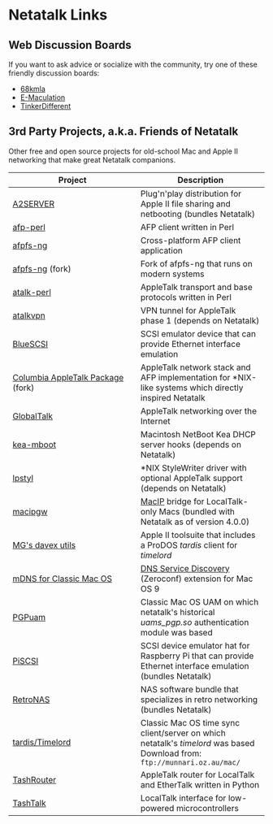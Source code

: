 # Netatalk Links

## Web Discussion Boards

If you want to ask advice or socialize with the community, try one of
these friendly discussion boards:

- [68kmla](https://68kmla.org/bb/index.php)
- [E-Maculation](https://www.emaculation.com/forum/)
- [TinkerDifferent](https://tinkerdifferent.com/)

## 3rd Party Projects, a.k.a. Friends of Netatalk

Other free and open source projects for old-school Mac and Apple II
networking that make great Netatalk companions.

<table data-summary="3rd party projects">
<colgroup>
<col style="width: 50%" />
<col style="width: 50%" />
</colgroup>
<thead>
<tr>
<th>Project</th>
<th>Description</th>
</tr>
</thead>
<tbody>
<tr>
<td><a href="https://appleii.ivanx.com/a2server/">A2SERVER</a></td>
<td>Plug'n'play distribution for Apple II file sharing and netbooting
(bundles Netatalk)</td>
</tr>
<tr>
<td><a href="https://github.com/demonfoo/afp-perl">afp-perl</a></td>
<td>AFP client written in Perl</td>
</tr>
<tr>
<td><a
href="https://sourceforge.net/projects/afpfs-ng/">afpfs-ng</a></td>
<td>Cross-platform AFP client application</td>
</tr>
<tr>
<td><a href="https://github.com/rdmark/afpfs-ng">afpfs-ng</a>
(fork)</td>
<td>Fork of afpfs-ng that runs on modern systems</td>
</tr>
<tr>
<td><a href="https://github.com/demonfoo/atalk-perl">atalk-perl</a></td>
<td>AppleTalk transport and base protocols written in Perl</td>
</tr>
<tr>
<td><a href="https://github.com/AceHusky12/atalkvpn">atalkvpn</a></td>
<td>VPN tunnel for AppleTalk phase 1 (depends on Netatalk)</td>
</tr>
<tr>
<td><a href="https://scsi.blue">BlueSCSI</a></td>
<td>SCSI emulator device that can provide Ethernet interface
emulation</td>
</tr>
<tr>
<td><a href="https://github.com/mabam/CAP">Columbia AppleTalk
Package</a> (fork)</td>
<td>AppleTalk network stack and AFP implementation for *NIX-like systems
which directly inspired Netatalk</td>
</tr>
<tr>
<td><a
href="https://marchintosh.com/globaltalk.html">GlobalTalk</a></td>
<td>AppleTalk networking over the Internet</td>
</tr>
<tr>
<td><a href="https://github.com/saybur/kea-mboot">kea-mboot</a></td>
<td>Macintosh NetBoot Kea DHCP server hooks (depends on Netatalk)</td>
</tr>
<tr>
<td><a href="https://github.com/Godzil/lpstyl">lpstyl</a></td>
<td>*NIX StyleWriter driver with optional AppleTalk support (depends on
Netatalk)</td>
</tr>
<tr>
<td><a href="https://macipgw.sourceforge.io">macipgw</a></td>
<td><a href="https://en.wikipedia.org/wiki/MacIP">MacIP</a> bridge for
LocalTalk-only Macs (bundled with Netatalk as of version 4.0.0)</td>
</tr>
<tr>
<td><a href="https://github.com/mgcaret/davex-mg-utils">MG's davex
utils</a></td>
<td>Apple II toolsuite that includes a ProDOS <em>tardis</em> client for
<em>timelord</em></td>
</tr>
<tr>
<td><a href="https://macintoshgarden.org/apps/multicast-dns-dns-sd">mDNS
for Classic Mac OS</a></td>
<td><a
href="https://github.com/apple-oss-distributions/mDNSResponder">DNS
Service Discovery</a> (Zeroconf) extension for Mac OS 9</td>
</tr>
<tr>
<td><a
href="http://web.archive.org/web/20130518225412/http://www.vmeng.com/vinnie/papers/pgpuam.html">PGPuam</a></td>
<td>Classic Mac OS UAM on which netatalk's historical
<em>uams_pgp.so</em> authentication module was based</td>
</tr>
<tr>
<td><a href="https://github.com/PiSCSI/piscsi">PiSCSI</a></td>
<td>SCSI device emulator hat for Raspberry Pi that can provide Ethernet
interface emulation (bundles Netatalk)</td>
</tr>
<tr>
<td><a href="https://github.com/danmons/retronas">RetroNAS</a></td>
<td>NAS software bundle that specializes in retro networking (bundles
Netatalk)</td>
</tr>
<tr>
<td><a
href="https://web.archive.org/web/20010303220117/http://www.cs.mu.oz.au/appletalk/readmes/TMLD.README.html">tardis/Timelord</a></td>
<td>Classic Mac OS time sync client/server on which netatalk's
<em>timelord</em> was based<br />
Download from: <code>ftp://munnari.oz.au/mac/</code></td>
</tr>
<tr>
<td><a
href="https://github.com/lampmerchant/tashrouter">TashRouter</a></td>
<td>AppleTalk router for LocalTalk and EtherTalk written in Python</td>
</tr>
<tr>
<td><a href="https://github.com/lampmerchant/tashtalk">TashTalk</a></td>
<td>LocalTalk interface for low-powered microcontrollers</td>
</tr>
</tbody>
</table>

</div>
